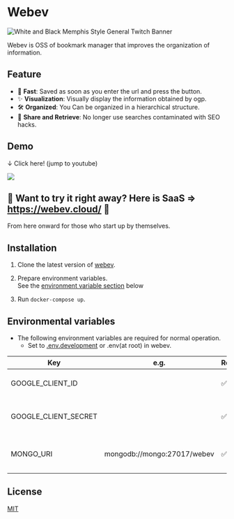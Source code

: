 # Webev

![White and Black Memphis Style General Twitch Banner](https://user-images.githubusercontent.com/48426654/112742744-362dbe80-8fcc-11eb-914f-6b07b48862ac.png)


Webev is OSS of bookmark manager that improves the organization of information.

## Feature

- 🐇 **Fast**: Saved as soon as you enter the url and press the button.
- ✨ **Visualization**: Visually display the information obtained by ogp.
- 🛠 **Organized**: You Can be organized in a hierarchical structure.
- 🤝 **Share and Retrieve**: No longer use searches contaminated with SEO hacks.

## Demo

↓ Click here! (jump to youtube)

<a width="500px" href="https://youtu.be/EmxXCfOtgMU" target="_blank" rel="noopener">
  <img src="https://user-images.githubusercontent.com/48426654/118361581-175ca900-b5c7-11eb-8c61-c5fc69053776.jpg"></img>
</a>

## :rocket: Want to try it right away? Here is SaaS => <https://webev.cloud/> :rocket:

From here onward for those who start up by themselves.

## Installation

1. Clone the latest version of [webev](https://github.com/itizaworld/webev).

1. Prepare environment variables.  
See the [environment variable section](https://github.com/itizawa/webev-front/#--environmental-variables) below

1. Run `docker-compose up`.  

## Environmental variables

- The following environment variables are required for normal operation.
  - Set to [.env.development](https://github.com/itizawa/webev-front/blob/main/.env.development) or .env(at root) in webev.

|Key | e.g. | Required | What is this?
|---|---|---|---|
|GOOGLE_CLIENT_ID |  | ✅ | client id for authentication of google |
|GOOGLE_CLIENT_SECRET |  | ✅ | client secret for authentication of google |
|MONGO_URI | mongodb://mongo:27017/webev | ✅  | For storing credentials for using by next-auth  | 

## License

[MIT](LICENSE)
  
